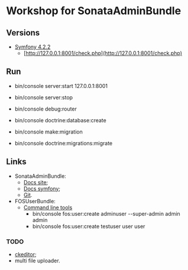 # Workshop for SonataAdminBundle

## Versions
- [Symfony 4.2.2](https://symfony.com/doc/4.2/setup.html)
  - [http://127.0.0.1:8001/check.php](http://127.0.0.1:8001/check.php)

## Run
- bin/console server:start 127.0.0.1:8001
- bin/console server:stop
- bin/console debug:router

- bin/console doctrine:database:create
- bin/console make:migration
- bin/console doctrine:migrations:migrate

## Links
- SonataAdminBundle:
  - [Docs site](https://sonata-project.org/bundles/admin/3-x/doc/index.html);
  - [Docs symfony](https://symfony.com/doc/master/bundles/SonataAdminBundle/getting_started/installation.html);
  - [Git](https://github.com/sonata-project/SonataAdminBundle/).
- FOSUserBundle:
  - [Command line tools](https://symfony.com/doc/2.0/bundles/FOSUserBundle/command_line_tools.html)
    - bin/console fos:user:create adminuser --super-admin admin admin
    - bin/console fos:user:create testuser user user
    
### TODO
- [ckeditor](https://sonata-project.org/bundles/formatter/master/doc/reference/installation.html);
- multi file uploader.
